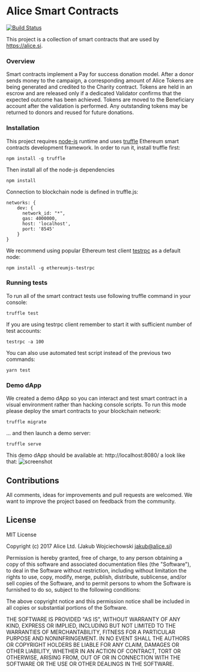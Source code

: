 # Alice Smart Contracts

[![Build Status](https://travis-ci.org/jakub-wojciechowski/alice-contracts.svg?branch=master)](https://travis-ci.org/jakub-wojciechowski/alice-contracts)

This project is a collection of smart contracts that are used by <https://alice.si>.

### Overview

Smart contracts implement a Pay for success donation model. After a donor sends money to the campaign, a corresponding amount of Alice Tokens are being generated and credited to the Charity contract. Tokens are held in an escrow and are released only if a dedicated Validator confirms that the expected outcome has been achieved. Tokens are moved to the Beneficiary account after the validation is performed. Any outstanding tokens may be returned to donors and reused for future donations.

### Installation
This project requires [node-js](https://github.com/nodejs/node) runtime and uses [truffle](https://github.com/trufflesuite/truffle) Ethereum smart contracts development framework. In order to run it, install truffle first:

    npm install -g truffle

Then install all of the node-js dependencies

    npm install

Connection to blockchain node is defined in truffle.js:

    networks: {
        dev: {
          network_id: "*",
          gas: 4000000,
          host: 'localhost',
          port: '8545'
        }
    }

We recommend using popular Ethereum test client [testrpc](https://github.com/ethereumjs/testrpc) as a default node:

    npm install -g ethereumjs-testrpc

### Running tests

To run all of the smart contract tests use following truffle command in your console:

    truffle test

If you are using testrpc client remember to start it with sufficient number of test accounts:

    testrpc -a 100

You can also use automated test script instead of the previous two commands:

    yarn test

### Demo dApp

We created a demo dApp so you can interact and test smart contract in a visual environment rather than hacking console scripts. To run this mode please deploy the smart contracts to your blockchain network:

    truffle migrate

... and then launch a demo server:

    truffle serve

This demo dApp should be available at: http://localhost:8080/ a look like that:
![screenshot](https://s3.eu-west-2.amazonaws.com/alice-res/alice-dApp.png)

## Contributions

All comments, ideas for improvements and pull requests are welcomed. We want to improve the project based on feedback from the community.

## License

MIT License

Copyright (c) 2017 Alice Ltd. (Jakub Wojciechowski jakub@alice.si)

Permission is hereby granted, free of charge, to any person obtaining a copy
of this software and associated documentation files (the "Software"), to deal
in the Software without restriction, including without limitation the rights
to use, copy, modify, merge, publish, distribute, sublicense, and/or sell
copies of the Software, and to permit persons to whom the Software is
furnished to do so, subject to the following conditions:

The above copyright notice and this permission notice shall be included in all
copies or substantial portions of the Software.

THE SOFTWARE IS PROVIDED "AS IS", WITHOUT WARRANTY OF ANY KIND, EXPRESS OR
IMPLIED, INCLUDING BUT NOT LIMITED TO THE WARRANTIES OF MERCHANTABILITY,
FITNESS FOR A PARTICULAR PURPOSE AND NONINFRINGEMENT. IN NO EVENT SHALL THE
AUTHORS OR COPYRIGHT HOLDERS BE LIABLE FOR ANY CLAIM, DAMAGES OR OTHER
LIABILITY, WHETHER IN AN ACTION OF CONTRACT, TORT OR OTHERWISE, ARISING FROM,
OUT OF OR IN CONNECTION WITH THE SOFTWARE OR THE USE OR OTHER DEALINGS IN THE
SOFTWARE.